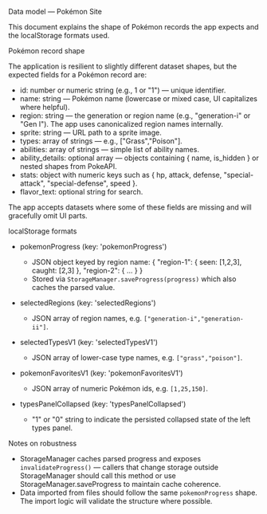 Data model — Pokémon Site

This document explains the shape of Pokémon records the app expects and the localStorage formats used.

Pokémon record shape

The application is resilient to slightly different dataset shapes, but the expected fields for a Pokémon record are:

- id: number or numeric string (e.g., 1 or "1") — unique identifier.
- name: string — Pokémon name (lowercase or mixed case, UI capitalizes where helpful).
- region: string — the generation or region name (e.g., "generation-i" or "Gen I"). The app uses canonicalized region names internally.
- sprite: string — URL path to a sprite image.
- types: array of strings — e.g., ["Grass","Poison"].
- abilities: array of strings — simple list of ability names.
- ability_details: optional array — objects containing { name, is_hidden } or nested shapes from PokeAPI.
- stats: object with numeric keys such as { hp, attack, defense, "special-attack", "special-defense", speed }.
- flavor_text: optional string for search.

The app accepts datasets where some of these fields are missing and will gracefully omit UI parts.

localStorage formats

- pokemonProgress (key: 'pokemonProgress')
  - JSON object keyed by region name:
    { "region-1": { seen: [1,2,3], caught: [2,3] }, "region-2": { ... } }
  - Stored via `StorageManager.saveProgress(progress)` which also caches the parsed value.

- selectedRegions (key: 'selectedRegions')
  - JSON array of region names, e.g. `["generation-i","generation-ii"]`.

- selectedTypesV1 (key: 'selectedTypesV1')
  - JSON array of lower-case type names, e.g. `["grass","poison"]`.

- pokemonFavoritesV1 (key: 'pokemonFavoritesV1')
  - JSON array of numeric Pokémon ids, e.g. `[1,25,150]`.

- typesPanelCollapsed (key: 'typesPanelCollapsed')
  - "1" or "0" string to indicate the persisted collapsed state of the left types panel.

Notes on robustness

- StorageManager caches parsed progress and exposes `invalidateProgress()` — callers that change storage outside StorageManager should call this method or use StorageManager.saveProgress to maintain cache coherence.
- Data imported from files should follow the same `pokemonProgress` shape. The import logic will validate the structure where possible.

